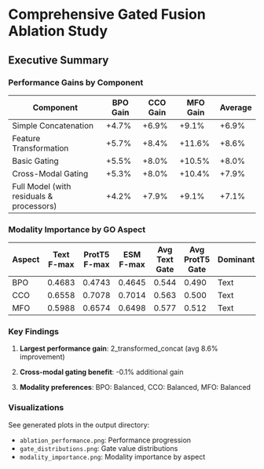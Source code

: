 # Comprehensive Gated Fusion Ablation Study

## Executive Summary

### Performance Gains by Component

| Component | BPO Gain | CCO Gain | MFO Gain | Average |
|-----------|----------|----------|----------|----------|
| Simple Concatenation | +4.7% | +6.9% | +9.1% | +6.9% |
| Feature Transformation | +5.7% | +8.4% | +11.6% | +8.6% |
| Basic Gating | +5.5% | +8.0% | +10.5% | +8.0% |
| Cross-Modal Gating | +5.3% | +8.0% | +10.4% | +7.9% |
| Full Model (with residuals & processors) | +4.2% | +7.9% | +9.1% | +7.1% |

### Modality Importance by GO Aspect

| Aspect | Text F-max | ProtT5 F-max | ESM F-max | Avg Text Gate | Avg ProtT5 Gate | Dominant |
|--------|------------|--------------|-----------|---------------|-----------------|----------|
| BPO | 0.4683 | 0.4743 | 0.4645 | 0.544 | 0.490 | Text |
| CCO | 0.6558 | 0.7078 | 0.7014 | 0.563 | 0.500 | Text |
| MFO | 0.5988 | 0.6574 | 0.6498 | 0.577 | 0.512 | Text |

### Key Findings


1. **Largest performance gain**: 2_transformed_concat (avg 8.6% improvement)

2. **Cross-modal gating benefit**: -0.1% additional gain

3. **Modality preferences**: BPO: Balanced, CCO: Balanced, MFO: Balanced

### Visualizations

See generated plots in the output directory:
- `ablation_performance.png`: Performance progression
- `gate_distributions.png`: Gate value distributions
- `modality_importance.png`: Modality importance by aspect
